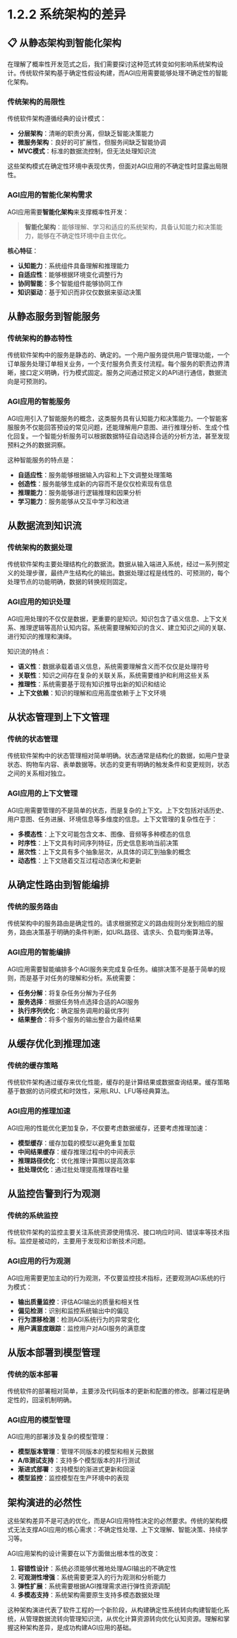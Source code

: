 # 1.2.2 系统架构的差异

## 📋 从静态架构到智能化架构

在理解了概率性开发范式之后，我们需要探讨这种范式转变如何影响系统架构设计。传统软件架构基于确定性假设构建，而AGI应用需要能够处理不确定性的智能化架构。

### 传统架构的局限性

传统软件架构遵循经典的设计模式：
- **分层架构**：清晰的职责分离，但缺乏智能决策能力
- **微服务架构**：良好的可扩展性，但服务间缺乏智能协调
- **MVC模式**：标准的数据流控制，但无法处理知识流

这些架构模式在确定性环境中表现优秀，但面对AGI应用的不确定性时显露出局限性。

### AGI应用的智能化架构需求

AGI应用需要**智能化架构**来支撑概率性开发：

> **智能化架构**：能够理解、学习和适应的系统架构，具备认知能力和决策能力，能够在不确定性环境中自主优化。

**核心特征**：
- **认知能力**：系统组件具备理解和推理能力
- **自适应性**：能够根据环境变化调整行为
- **协同智能**：多个智能组件能够协同工作
- **知识驱动**：基于知识而非仅仅数据来驱动决策

## 从静态服务到智能服务

### 传统架构的静态特性

传统软件架构中的服务是静态的、确定的。一个用户服务提供用户管理功能，一个订单服务处理订单相关业务，一个支付服务负责支付流程。每个服务的职责边界清晰，接口定义明确，行为模式固定。服务之间通过预定义的API进行通信，数据流向是可预测的。

### AGI应用的智能服务

AGI应用引入了智能服务的概念，这类服务具有认知能力和决策能力。一个智能客服服务不仅能回答预设的常见问题，还能理解用户意图、进行推理分析、生成个性化回复。一个智能分析服务可以根据数据特征自动选择合适的分析方法，甚至发现预料之外的数据洞察。

这种智能服务的特点是：
- **自适应性**：服务能够根据输入内容和上下文调整处理策略
- **创造性**：服务能够生成新的内容而不是仅仅检索现有信息
- **推理能力**：服务能够进行逻辑推理和因果分析
- **学习能力**：服务能够从交互中学习和改进

## 从数据流到知识流

### 传统架构的数据处理

传统软件架构主要处理结构化的数据流。数据从输入端进入系统，经过一系列预定义的处理步骤，最终产生结构化的输出。数据处理过程是线性的、可预测的，每个处理节点的功能明确，数据的转换规则固定。

### AGI应用的知识处理

AGI应用处理的不仅仅是数据，更重要的是知识。知识包含了语义信息、上下文关系、推理逻辑等高阶认知内容。系统需要理解知识的含义、建立知识之间的关联、进行知识的推理和演绎。

知识流的特点：
- **语义性**：数据承载着语义信息，系统需要理解含义而不仅仅是处理符号
- **关联性**：知识之间存在复杂的关联关系，系统需要维护和利用这些关系
- **推理性**：系统需要基于现有知识推导出新的知识和结论
- **上下文依赖**：知识的理解和应用高度依赖于上下文环境

## 从状态管理到上下文管理

### 传统的状态管理

传统软件架构中的状态管理相对简单明确。状态通常是结构化的数据，如用户登录状态、购物车内容、表单数据等。状态的变更有明确的触发条件和变更规则，状态之间的关系相对独立。

### AGI应用的上下文管理

AGI应用需要管理的不是简单的状态，而是复杂的上下文。上下文包括对话历史、用户意图、任务进展、环境信息等多维度的信息。上下文管理的复杂性在于：

- **多模态性**：上下文可能包含文本、图像、音频等多种模态的信息
- **时序性**：上下文具有时间序列特征，历史信息影响当前决策
- **层次性**：上下文具有多个抽象层次，从具体的词汇到抽象的概念
- **动态性**：上下文随着交互过程动态演化和更新

## 从确定性路由到智能编排

### 传统的服务路由

传统架构中的服务路由是确定性的。请求根据预定义的路由规则分发到相应的服务，路由决策基于明确的条件判断，如URL路径、请求头、负载均衡算法等。

### AGI应用的智能编排

AGI应用需要智能编排多个AGI服务来完成复杂任务。编排决策不是基于简单的规则，而是基于对任务的理解和分析。系统需要：

- **任务分解**：将复杂任务分解为子任务
- **服务选择**：根据任务特点选择合适的AGI服务
- **执行序列优化**：确定服务调用的最优序列
- **结果整合**：将多个服务的输出整合为最终结果

## 从缓存优化到推理加速

### 传统的缓存策略

传统软件架构通过缓存来优化性能，缓存的是计算结果或数据查询结果。缓存策略基于数据的访问模式和时效性，采用LRU、LFU等经典算法。

### AGI应用的推理加速

AGI应用的性能优化更加复杂，不仅要考虑数据缓存，还要考虑推理加速：

- **模型缓存**：缓存加载的模型以避免重复加载
- **中间结果缓存**：缓存推理过程中的中间表示
- **推理路径优化**：优化推理计算图以提高效率
- **批处理优化**：通过批处理提高推理吞吐量

## 从监控告警到行为观测

### 传统的系统监控

传统软件架构的监控主要关注系统资源使用情况、接口响应时间、错误率等技术指标。监控是被动的，主要用于发现和诊断技术问题。

### AGI应用的行为观测

AGI应用需要更加主动的行为观测，不仅要监控技术指标，还要观测AGI系统的行为模式：

- **输出质量监控**：评估AGI输出的质量和相关性
- **偏见检测**：识别和监控系统输出中的偏见
- **行为漂移检测**：检测AGI系统行为的异常变化
- **用户满意度跟踪**：监控用户对AGI服务的满意度

## 从版本部署到模型管理

### 传统的版本部署

传统软件的部署相对简单，主要涉及代码版本的更新和配置的修改。部署过程是确定性的，回滚机制明确。

### AGI应用的模型管理

AGI应用的部署涉及复杂的模型管理：

- **模型版本管理**：管理不同版本的模型和相关元数据
- **A/B测试支持**：支持多个模型版本的并行测试
- **渐进式部署**：支持模型的渐进式更新和回滚
- **模型监控**：监控模型在生产环境中的表现

## 架构演进的必然性

这些架构差异不是可选的优化，而是AGI应用特性决定的必然要求。传统的架构模式无法支撑AGI应用的核心需求：不确定性处理、上下文理解、智能决策、持续学习等。

AGI应用架构的设计需要在以下方面做出根本性的改变：

1. **容错性设计**：系统必须能够优雅地处理AGI输出的不确定性
2. **可观测性增强**：系统需要更深入的行为观测和分析能力
3. **弹性扩展**：系统需要根据AGI推理需求进行弹性资源调配
4. **多模态支持**：系统架构需要原生支持多模态数据处理

这种架构演进代表了软件工程的一个新阶段，从构建确定性系统转向构建智能化系统，从管理数据流转向管理知识流，从优化计算资源转向优化认知资源。理解和掌握这种架构差异，是成功构建AGI应用的基础。